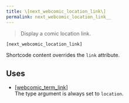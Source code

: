 ```yaml
---
title: \[next_webcomic_location_link\]
permalink: next_webcomic_location_link__
---
```


> Display a comic location link.

```php
[next_webcomic_location_link]
```

Shortcode content overrides the `link` attribute.

## Uses
- [[webcomic_term_link]](webcomic_term_link__)  
The type argument is always set to `location`.
